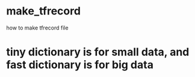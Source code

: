 # make_tfrecord
how to make tfrecord file

# tiny dictionary is for small data, and fast dictionary is for big data

